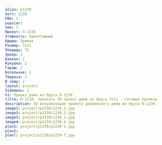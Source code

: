 ```yaml
---
alias: p1239
Sort: 1239
FBX: 1
popular: 
new: 1
Проект: П-1239
Этажность: Одноэтажный
Крыша: Прямая
Размер: 7х11
Площадь: 72
Эркер: 2
Балкон: 2
Кукушка: 2
Гараж: 2
Котельная: 1
Терраса: 1
В чашу: 2
layout: project
hidemenu: 1
h1: Проект дома из бруса П-1239
title: П-1239. Заказать 3d проект дома из бруса 7х11 - готовые проекты
description: 3d визуализация проекта деревянного дома из бруса П-1239. Площадь 72 м2, размер 7х11. Вы можете внести любые изменения в проект.
image1: project/p1239/1239_1.jpg
image2: project/p1239/1239_2.jpg
image3: project/p1239/1239_3.jpg
image4: project/p1239/1239_4.jpg
plan1: project/p1239/p1239-1.jpg
plan2: 
planl: project/p1239/p1239-f.jpg
---
```

